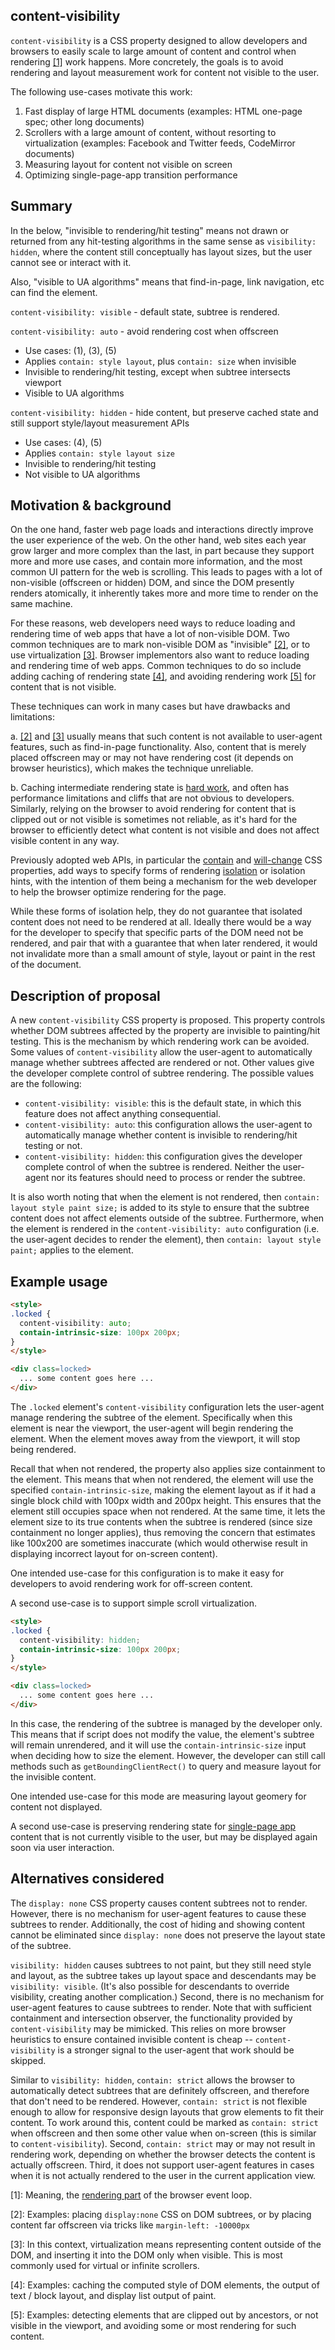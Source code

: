 ## content-visibility

`content-visibility` is a CSS property designed to allow developers and browsers
to easily scale to large amount of content and control when rendering
[\[1\]](#foot-notes) work happens. More concretely, the goals is to avoid
rendering and layout measurement work for content not visible to the user.

The following use-cases motivate this work:

1. Fast display of large HTML documents (examples: HTML one-page spec; other long
   documents)
2. Scrollers with a large amount of content, without resorting to virtualization
   (examples: Facebook and Twitter feeds, CodeMirror documents)
3. Measuring layout for content not visible on screen
4. Optimizing single-page-app transition performance

## Summary

In the below, "invisible to rendering/hit testing" means not drawn or returned
from any hit-testing algorithms in the same sense as `visibility: hidden`, where
the content still conceptually has layout sizes, but the user cannot see or
interact with it.

Also, "visible to UA algorithms" means that find-in-page, link navigation, etc
can find the element.

`content-visibility: visible` - default state, subtree is rendered.

`content-visibility: auto` - avoid rendering cost when offscreen
* Use cases: (1), (3), (5)
* Applies `contain: style layout`, plus `contain: size` when invisible
* Invisible to rendering/hit testing, except when subtree intersects viewport
* Visible to UA algorithms

`content-visibility: hidden` - hide content, but preserve cached state and still
   support style/layout measurement APIs
* Use cases: (4), (5)
* Applies `contain: style layout size`
* Invisible to rendering/hit testing
* Not visible to UA algorithms

## Motivation & background

On the one hand, faster web page loads and interactions directly improve the
user experience of the web. On the other hand, web sites each year grow larger
and more complex than the last, in part because they support more and more use
cases, and contain more information, and the most common UI pattern for the
web is scrolling. This leads to pages with a lot of non-visible (offscreen or
hidden) DOM, and since the DOM presently renders atomically, it inherently
takes more and more time to render on the same machine.

For these reasons, web developers need ways to reduce loading and rendering time
of web apps that have a lot of non-visible DOM. Two common techniques are to mark
non-visible DOM as "invisible" [\[2\]](#foot-notes), or to use virtualization
[\[3\]](#foot-notes). Browser implementors also want to reduce loading and
rendering time of web apps. Common techniques to do so include adding caching of
rendering state [\[4\]](#foot-notes), and avoiding rendering work
[\[5\]](#foot-notes) for content that is not visible.

These techniques can work in many cases but have drawbacks and limitations:

a. [\[2\]](#foot-notes) and [\[3\]](#foot-notes) usually means that such content
   is not available to user-agent features, such as find-in-page functionality.
   Also, content that is merely placed offscreen may or may not have rendering
   cost (it depends on browser heuristics), which makes the technique
   unreliable.
  
b. Caching intermediate rendering state is [hard
   work](https://martinfowler.com/bliki/TwoHardThings.html), and often has
   performance limitations and cliffs that are not obvious to developers.
   Similarly, relying on the browser to avoid rendering for content that is clipped
   out or not visible is sometimes not reliable, as it's hard for the browser to
   efficiently detect what content is not visible and does not affect visible
   content in any way.

Previously adopted web APIs, in particular the
[contain](https://developer.mozilla.org/en-US/docs/Web/CSS/contain) and
[will-change](https://developer.mozilla.org/en-US/docs/Web/CSS/will-change) CSS
properties, add ways to specify forms of rendering
[isolation](https://github.com/chrishtr/rendering/blob/master/isolation.md) or
isolation hints, with the intention of them being a mechanism for the web
developer to help the browser optimize rendering for the page.

While these forms of isolation help, they do not guarantee that isolated content
does not need to be rendered at all. Ideally there would be a way for the
developer to specify that specific parts of the DOM need not be rendered, and
pair that with a guarantee that when later rendered, it would not invalidate
more than a small amount of style, layout or paint in the rest of the document.

## Description of proposal

A new `content-visibility` CSS property is proposed. This property controls
whether DOM subtrees affected by the property are invisible to painting/hit
testing. This is the mechanism by which rendering work can be avoided. Some
values of `content-visibility` allow the user-agent to automatically manage
whether subtrees affected are rendered or not. Other values give the developer
complete control of subtree rendering. The possible values are the following:

* `content-visibility: visible`: this is the default state, in which this
  feature does not affect anything consequential.
* `content-visibility: auto`: this configuration allows the user-agent to
  automatically manage whether content is invisible to rendering/hit testing or not.
* `content-visibility: hidden`: this configuration gives the
  developer complete control of when the subtree is rendered. Neither the
  user-agent nor its features should need to process or render the subtree.

It is also worth noting that when the element is not rendered, then
`contain: layout style paint size;` is added to its style to ensure that the
subtree content does not affect elements outside of the subtree.
Furthermore, when the element is rendered in the `content-visibility: auto`
configuration (i.e. the user-agent decides to render the element), then
`contain: layout style paint;` applies to the element.

## Example usage

```html
<style>
.locked {
  content-visibility: auto;
  contain-intrinsic-size: 100px 200px;
}
</style>

<div class=locked>
  ... some content goes here ...
</div>
```

The `.locked` element's `content-visibility` configuration lets the user-agent
manage rendering the subtree of the element. Specifically when this element is
near the viewport, the user-agent will begin rendering the element. When the
element moves away from the viewport, it will stop being rendered.

Recall that when not rendered, the property also applies size containment to the
element. This means that when not rendered, the element will use the specified
`contain-intrinsic-size`, making the element layout as if it had a single block
child with 100px width and 200px height. This ensures that the element still
occupies space when not rendered. At the same time, it lets the element size to
its true contents when the subtree is rendered (since size containment no longer
applies), thus removing the concern that estimates like 100x200 are sometimes
inaccurate (which would otherwise result in displaying incorrect layout for
on-screen content).

One intended use-case for this configuration is to make it easy for developers to
avoid rendering work for off-screen content.

A second use-case is to support simple scroll virtualization.

```html
<style>
.locked {
  content-visibility: hidden;
  contain-intrinsic-size: 100px 200px;
}
</style>

<div class=locked>
  ... some content goes here ...
</div>
```

In this case, the rendering of the subtree is managed by the developer only.
This means that if script does not modify the value, the element's subtree will
remain unrendered, and it will use the `contain-intrinsic-size` input when
deciding how to size the element. However, the developer can still call methods such
as `getBoundingClientRect()` to query and measure layout for the invisible content.

One intended use-case for this mode are measuring layout geomery for content not displayed.

A second use-case is preserving rendering state for [single-page app](https://en.wikipedia.org/wiki/Single-page_application)
content that is not currently visible to the user, but may be displayed again
soon via user interaction.

## Alternatives considered

The `display: none` CSS property causes content subtrees not to render. However,
there is no mechanism for user-agent features to cause these subtrees to render.
Additionally, the cost of hiding and showing content cannot be eliminated since
`display: none` does not preserve the layout state of the subtree.

`visibility: hidden` causes subtrees to not paint, but they still need style and
layout, as the subtree takes up layout space and descendants may be `visibility:
visible`. (It's also possible for descendants to override visibility, creating
another complication.) Second, there is no mechanism for user-agent features to cause
subtrees to render. Note that with sufficient containment and intersection
observer, the functionality provided by `content-visibility` may be mimicked.
This relies on more browser heuristics to ensure contained invisible content is
cheap -- `content-visibility` is a stronger signal to the user-agent that work
should be skipped.

Similar to `visibility: hidden`, `contain: strict` allows the browser to
automatically detect subtrees that are definitely offscreen, and therefore that
don't need to be rendered. However, `contain: strict` is not flexible enough to
allow for responsive design layouts that grow elements to fit their content. To
work around this, content could be marked as `contain: strict` when offscreen
and then some other value when on-screen (this is similar to `content-visibility`).
Second, `contain: strict` may or may not result in rendering work, depending on
whether the browser detects the content is actually offscreen. Third, it does
not support user-agent features in cases when it is not actually rendered to the
user in the current application view.

<a name="foot-notes"></a>

[1]: Meaning, the [rendering
part](https://github.com/chrishtr/rendering/blob/master/rendering-event-loop.md)
of the browser event loop.

[2]: Examples: placing `display:none` CSS on DOM subtrees, or by placing content
far offscreen via tricks like `margin-left: -10000px`

[3]: In this context, virtualization means representing content outside of the
DOM, and inserting it into the DOM only when visible. This is most commonly used
for virtual or infinite scrollers.

[4]: Examples: caching the computed style of DOM elements, the output of text /
block layout, and display list output of paint.

[5]: Examples: detecting elements that are clipped out by ancestors, or not
visible in the viewport, and avoiding some or most rendering for such content.


